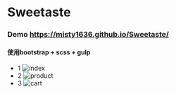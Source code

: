 # Sweetaste 
### Demo https://misty1636.github.io/Sweetaste/
#### 使用bootstrap + scss + gulp

+ 1
![index](https://user-images.githubusercontent.com/47848363/57984636-5a471d00-7a90-11e9-82e3-04f28be267a8.png)
+ 2
![product](https://user-images.githubusercontent.com/47848363/57984635-5a471d00-7a90-11e9-8f72-1f32e9b98003.png)
+ 3
![cart](https://user-images.githubusercontent.com/47848363/57984634-59ae8680-7a90-11e9-824d-98837e9daab7.png)

